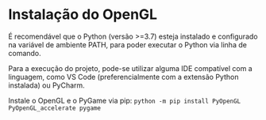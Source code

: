 # Instalação do OpenGL

É recomendável que o Python (versão >=3.7) esteja instalado e configurado na variável de ambiente PATH, para poder executar o Python via linha de comando.

Para a execução do projeto, pode-se utilizar alguma IDE compatível com a linguagem, como VS Code (preferencialmente com a extensão Python instalada) ou PyCharm.

Instale o OpenGL e o PyGame via pip:
```python -m pip install PyOpenGL PyOpenGL_accelerate pygame```
